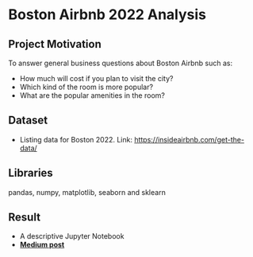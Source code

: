 # Boston Airbnb 2022 Analysis

## Project Motivation
To answer general business questions about Boston Airbnb such as:
- How much will cost if you plan to visit the city?
- Which kind of the room is more popular?
- What are the popular amenities in the room?

## Dataset
- Listing data for Boston 2022. Link: https://insideairbnb.com/get-the-data/

## Libraries 
pandas, numpy, matplotlib, seaborn and sklearn

## Result 
- A descriptive Jupyter Notebook
- [**Medium post**](https://medium.com)